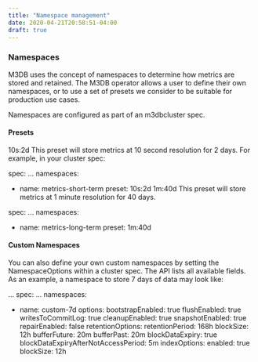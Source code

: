 ```yaml
---
title: "Namespace management"
date: 2020-04-21T20:58:51-04:00
draft: true
---
```


### Namespaces
M3DB uses the concept of namespaces to determine how metrics are stored and retained. The M3DB operator allows a user to define their own namespaces, or to use a set of presets we consider to be suitable for production use cases.

Namespaces are configured as part of an m3dbcluster spec.

#### Presets
10s:2d
This preset will store metrics at 10 second resolution for 2 days. For example, in your cluster spec:

spec:
...
  namespaces:
  - name: metrics-short-term
    preset: 10s:2d
1m:40d
This preset will store metrics at 1 minute resolution for 40 days.

spec:
...
  namespaces:
  - name: metrics-long-term
    preset: 1m:40d

#### Custom Namespaces
You can also define your own custom namespaces by setting the NamespaceOptions within a cluster spec. The API lists all available fields. As an example, a namespace to store 7 days of data may look like:

...
spec:
...
  namespaces:
  - name: custom-7d
    options:
      bootstrapEnabled: true
      flushEnabled: true
      writesToCommitLog: true
      cleanupEnabled: true
      snapshotEnabled: true
      repairEnabled: false
      retentionOptions:
        retentionPeriod: 168h
        blockSize: 12h
        bufferFuture: 20m
        bufferPast: 20m
        blockDataExpiry: true
        blockDataExpiryAfterNotAccessPeriod: 5m
      indexOptions:
        enabled: true
        blockSize: 12h
